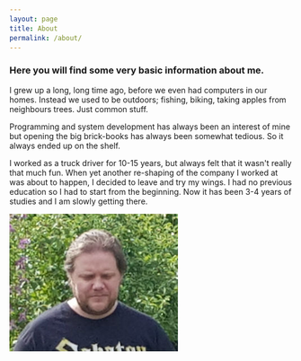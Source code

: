 ```yaml
---
layout: page
title: About
permalink: /about/
---
```



### Here you will find some very basic information about me.

I grew up a long, long time ago, before we even had computers in our homes. Instead we used to be outdoors; fishing, biking, 
taking apples from neighbours trees. Just common stuff.

Programming and system development has always been an interest of mine but opening the big brick-books has always been somewhat 
tedious. So it always ended up on the shelf.

I worked as a truck driver for 10-15 years, but always felt that it wasn't really that much fun. When yet another re-shaping of 
the company I worked at was about to happen, I decided to leave and try my wings. I had no previous education so I had to start 
from the beginning. Now it has been 3-4 years of studies and I am slowly getting there.

![Patrik Hasselblad](../pics/me.jpg)
